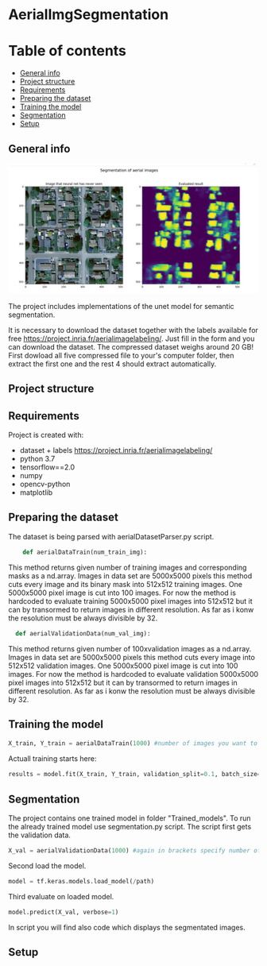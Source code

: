 # AerialImgSegmentation
# Table of contents
* [General info](#general-info)
* [Project structure](#structure)
* [Requirements](#requirements)
* [Preparing the dataset](#preparing-the-dataset)
* [Training the model](#training-the-model)
* [Segmentation](#segmentation)
* [Setup](#setup)

## General info
![GitHub Logo](/githubimg/seggg.png)

The project includes implementations of the unet model for semantic segmentation.

It is necessary to download the dataset together with the labels available for free https://project.inria.fr/aerialimagelabeling/.
Just fill in the form and you can download the dataset. The compressed dataset weighs around 20 GB! First dowload all five compressed file to your's computer folder,
then extract the first one and the rest 4 should extract automatically. 

## Project structure

## Requirements
Project is created with:
* dataset + labels https://project.inria.fr/aerialimagelabeling/
* python 3.7
* tensorflow==2.0
* numpy
* opencv-python
* matplotlib

## Preparing the dataset
The dataset is being parsed with aerialDatasetParser.py script.
```python
    def aerialDataTrain(num_train_img):
```
This method returns given number of training images and corresponding masks as a nd.array.
Images in data set are 5000x5000 pixels this method cuts every image and its binary mask into 512x512
training images.
One 5000x5000 pixel image is cut into 100 images.
For now the method is hardcoded to evaluate training 5000x5000 pixel images into 512x512 but
it can by transormed to return images in different resolution. As far as i konw the resolution must be always
divisible by 32.

```python
  def aerialValidationData(num_val_img):
```
This method returns given number of 100xvalidation images as a nd.array.
Images in data set are 5000x5000 pixels this method cuts every image into 512x512 validation images.
One 5000x5000 pixel image is cut into 100 images.
For now the method is hardcoded to evaluate validation 5000x5000 pixel images into 512x512 but
it can by transormed to return images in different resolution. As far as i konw the resolution must be always
divisible by 32.

## Training the model
```python
X_train, Y_train = aerialDataTrain(1000) #number of images you want to train the model here 1000
```
Actuall training starts here:
```python
results = model.fit(X_train, Y_train, validation_split=0.1, batch_size=10, epochs=100, callbacks=callbacks)
```
## Segmentation
The project contains one trained model in folder "Trained_models".
To run the already trained model use segmentation.py script.
The script first gets the validation data.
```python
X_val = aerialValidationData(1000) #again in brackets specify number of images you want to validate on
```
Second load the model.
```python
model = tf.keras.models.load_model(/path)
```
Third evaluate on loaded model.
```python
model.predict(X_val, verbose=1)
```
In script you will find also code which displays the segmentated images.
## Setup
